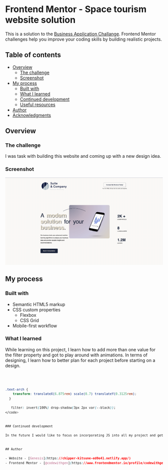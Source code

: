 # Frontend Mentor - Space tourism website solution

This is a solution to the [Business Application Challange](https://www.frontendmentor.io/challenges/suite-landing-page-tj_eaU-Ra3). Frontend Mentor challenges help you improve your coding skills by building realistic projects. 

## Table of contents

- [Overview](#overview)
  - [The challenge](#the-challenge)
  - [Screenshot](#screenshot)
- [My process](#my-process)
  - [Built with](#built-with)
  - [What I learned](#what-i-learned)
  - [Continued development](#continued-development)
  - [Useful resources](#useful-resources)
- [Author](#author)
- [Acknowledgments](#acknowledgments)



## Overview

### The challenge

I was task with building this website and coming up with a new design idea.

### Screenshot

![](./screenshot.png)


## My process

### Built with

- Semantic HTML5 markup
- CSS custom properties
  - Flexbox
  - CSS Grid
- Mobile-first workflow


### What I learned

While learning on this project, I learn how to add more than one value for the filter property and got to play around with animations. In terms of designing, I learn how to better plan for each project before starting on a design.


<code>

```` CSS
.text-arch {
    transform: translateX(6.875rem) scale(0.7) translateY(0.3125rem);
  }

   filter: invert(100%) drop-shadow(3px 2px var(--black));
</code>


### Continued development

In the future I would like to focus on incorporating JS into all my project and get more familiar and comfortable with it. I am starting the Odin and will continue to work on projects that are more JavaScript focus. I want to improve my project planning skills by taking the time to understand what is that I am creating before starting a project. That would allow me to have a more consistent feel in all of my project moving forward.


## Author

- Website - [Genesis](https://chipper-kitsune-ed0e41.netlify.app/)
- Frontend Mentor - [@codewithgen](https://www.frontendmentor.io/profile/codewithgen)


